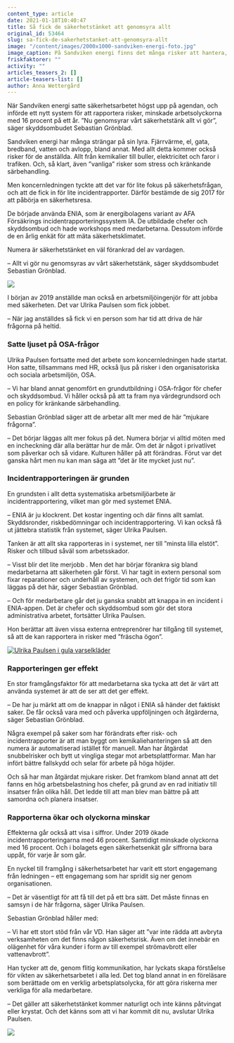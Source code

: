 ```yaml
---
content_type: article
date: 2021-01-18T10:40:47
title: Så fick de säkerhetstänket att genomsyra allt
original_id: 53464
slug: sa-fick-de-sakerhetstanket-att-genomsyra-allt
image: "/content/images/2000x1000-sandviken-energi-foto.jpg"
image_caption: På Sandviken energi finns det många risker att hantera, och därför genomsyrar säkerhetstänket allt. Det berättar arbetsmiljöingenjör Ulrika Paulsen och skyddsombudet Sebastian Grönblad.
friskfaktorer: ""
activity: ""
articles_teasers_2: []
article-teasers-list: []
author: Anna Wettergård
---
```


När Sandviken energi satte säkerhetsarbetet högst upp på agendan, och införde ett nytt system för att rapportera risker, minskade arbetsolyckorna med 16 procent på ett år. ”Nu genomsyrar vårt säkerhetstänk allt vi gör”, säger skyddsombudet Sebastian Grönblad.

Sandviken energi har många strängar på sin lyra. Fjärrvärme, el, gata, bredband, vatten och avlopp, bland annat. Med allt detta kommer också risker för de anställda. Allt från kemikalier till buller, elektricitet och faror i trafiken. Och, så klart, även ”vanliga” risker som stress och kränkande särbehandling.

Men koncernledningen tyckte att det var för lite fokus på säkerhetsfrågan, och att de fick in för lite incidentrapporter. Därför bestämde de sig 2017 för att påbörja en säkerhetsresa.

De började använda ENIA, som är energibolagens variant av AFA Försäkrings incidentrapporteringssystem IA. De utbildade chefer och skyddsombud och hade workshops med medarbetarna. Dessutom införde de en årlig enkät för att mäta säkerhetsklimatet.

Numera är säkerhetstänket en väl förankrad del av vardagen.

­­­– Allt vi gör nu genomsyras av vårt säkerhetstänk, säger skyddsombudet Sebastian Grönblad.

[![](https://www.suntarbetsliv.se/wp-content/uploads/2020/12/750x400-sebastian-gronblad-foto-Pernilla-Wahlman-TT.jpg)](https://www.suntarbetsliv.se/wp-content/uploads/2020/12/750x400-sebastian-gronblad-foto-Pernilla-Wahlman-TT.jpg)

I början av 2019 anställde man också en arbetsmiljöingenjör för att jobba med säkerheten. Det var Ulrika Paulsen som fick jobbet.

– När jag anställdes så fick vi en person som har tid att driva de här frågorna på heltid.

### Satte ljuset på OSA-frågor

Ulrika Paulsen fortsatte med det arbete som koncernledningen hade startat. Hon satte, tillsammans med HR, också ljus på risker i den organisatoriska och sociala arbetsmiljön, OSA.

– Vi har bland annat genomfört en grundutbildning i OSA-frågor för chefer och skyddsombud. Vi håller också på att ta fram nya värdegrundsord och en policy för kränkande särbehandling.

Sebastian Grönblad säger att de arbetar allt mer med de här ”mjukare frågorna”.

– Det börjar läggas allt mer fokus på det. Numera börjar vi alltid möten med en incheckning där alla berättar hur de mår. Om det är något i privatlivet som påverkar och så vidare. Kulturen håller på att förändras. Förut var det ganska hårt men nu kan man säga att ”det är lite mycket just nu”.

### Incidentrapporteringen är grunden

En grundsten i allt detta systematiska arbetsmiljöarbete är incidentrapportering, vilket man gör med systemet ENIA.

– ENIA är ju klockrent. Det kostar ingenting och där finns allt samlat. Skyddsronder, riskbedömningar och incidentrapportering. Vi kan också få ut jättebra statistik från systemet, säger Ulrika Paulsen.

Tanken är att allt ska rapporteras in i systemet, ner till ”minsta lilla elstöt”. Risker och tillbud såväl som arbetsskador.

– Visst blir det lite merjobb . Men det har börjar förankra sig bland medarbetarna att säkerheten går först. Vi har tagit in extern personal som fixar reparationer och underhåll av systemen, och det frigör tid som kan läggas på det här, säger Sebastian Grönblad.

– Och för medarbetare går det ju ganska snabbt att knappa in en incident i ENIA-appen. Det är chefer och skyddsombud som gör det stora administrativa arbetet, fortsätter Ulrika Paulsen.

Hon berättar att även vissa externa entreprenörer har tillgång till systemet, så att de kan rapportera in risker med ”fräscha ögon”.

[![Ulrika Paulsen i gula varselkläder](https://www.suntarbetsliv.se/wp-content/uploads/2020/12/750x400-ulrika-paulsen-foto-Pernilla-Wahlman-TT.jpg)](https://www.suntarbetsliv.se/wp-content/uploads/2020/12/750x400-ulrika-paulsen-foto-Pernilla-Wahlman-TT.jpg)

### Rapporteringen ger effekt

En stor framgångsfaktor för att medarbetarna ska tycka att det är värt att använda systemet är att de ser att det ger effekt.

– De har ju märkt att om de knappar in något i ENIA så händer det faktiskt saker. De får också vara med och påverka uppföljningen och åtgärderna, säger Sebastian Grönblad.

Några exempel på saker som har förändrats efter risk- och incidentrapporter är att man byggt om kemikaliehanteringen så att den numera är automatiserad istället för manuell. Man har åtgärdat snubbelrisker och bytt ut vingliga stegar mot arbetsplattformar. Man har infört bättre fallskydd och selar för arbete på höga höjder.

Och så har man åtgärdat mjukare risker. Det framkom bland annat att det fanns en hög arbetsbelastning hos chefer, på grund av en rad initiativ till insatser från olika håll. Det ledde till att man blev man bättre på att samordna och planera insatser.

### Rapporterna ökar och olyckorna minskar

Effekterna går också att visa i siffror. Under 2019 ökade incidentrapporteringarna med 46 procent. Samtidigt minskade olyckorna med 16 procent. Och i bolagets egen säkerhetsenkät går siffrorna bara uppåt, för varje år som går.

En nyckel till framgång i säkerhetsarbetet har varit ett stort engagemang från ledningen – ett engagemang som har spridit sig ner genom organisationen.

– Det är väsentligt för att få till det på ett bra sätt. Det måste finnas en samsyn i de här frågorna, säger Ulrika Paulsen.

Sebastian Grönblad håller med:

– Vi har ett stort stöd från vår VD. Han säger att ”var inte rädda att avbryta verksamheten om det finns någon säkerhetsrisk. Även om det innebär en olägenhet för våra kunder i form av till exempel strömavbrott eller vattenavbrott”.

Han tycker att de, genom flitig kommunikation, har lyckats skapa förståelse för vikten av säkerhetsarbetet i alla led. Det tog bland annat in en föreläsare som berättade om en verklig arbetsplatsolycka, för att göra riskerna mer verkliga för alla medarbetare.

– Det gäller att säkerhetstänket kommer naturligt och inte känns påtvingat eller krystat. Och det känns som att vi har kommit dit nu, avslutar Ulrika Paulsen.

[![](https://www.suntarbetsliv.se/wp-content/uploads/2020/12/750x400-sandviken-energi-foto-Pernilla-Wahlman-TT.jpg)](https://www.suntarbetsliv.se/wp-content/uploads/2020/12/750x400-sandviken-energi-foto-Pernilla-Wahlman-TT.jpg)
